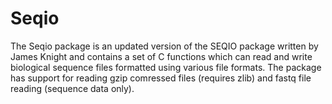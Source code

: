 # Seqio

The Seqio package is an updated version of the SEQIO package written by James Knight and contains a set of C functions which can read and write biological sequence files formatted using various file formats. The package has support for reading gzip comressed files (requires zlib) and fastq file reading (sequence data only).



